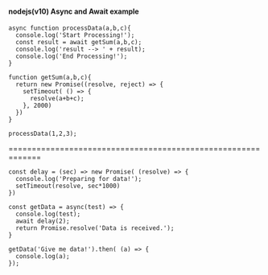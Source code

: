 #### nodejs(v10) Async and Await example

```
async function processData(a,b,c){
  console.log('Start Processing!');
  const result = await getSum(a,b,c);
  console.log('result --> ' + result);
  console.log('End Processing!');
}

function getSum(a,b,c){
  return new Promise((resolve, reject) => {
    setTimeout( () => {
      resolve(a+b+c);
    }, 2000)
  })
}

processData(1,2,3);
```
=============================================================

```
const delay = (sec) => new Promise( (resolve) => {
  console.log('Preparing for data!');
  setTimeout(resolve, sec*1000)
})

const getData = async(test) => {
  console.log(test);
  await delay(2);
  return Promise.resolve('Data is received.');
}

getData('Give me data!').then( (a) => {
  console.log(a);
});

```



